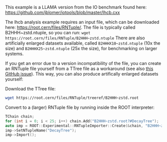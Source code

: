This example is a LLAMA version from the IO benchmark found here:
https://github.com/jblomer/iotools/blob/master/lhcb.cxx

The lhcb analysis example requires an input file, which can be downloaded here:
https://root.cern/files/RNTuple/.
The file is typically called B2HHH~zstd.ntuple, so you can run:
`wget https://root.cern/files/RNTuple/B2HHH~zstd.ntuple`
There are also artificially enlarged datasets available,
called `B2HHHX10~zstd.ntuple` (10x the size) and `B2HHHX25~zstd.ntuple` (25x the size),
for benchmarking on larger systems.

If you get an error due to a version incompatibility of the file,
you can create an RNTuple file yourself from a TTree file as a workaround
(see also [this GitHub issue](https://github.com/jblomer/iotools/issues/9)).
This way, you can also produce artifically enlarged datasets yourself:

Download the TTree file:
```bash
wget https://root.cern/files/RNTuple/treeref/B2HHH~zstd.root
```

Convert to a (larger) RNTuple file by running inside the ROOT interpreter:
```c++
TChain chain;
for (int i = 0; i < 25; i++) chain.Add("B2HHH~zstd.root?#DecayTree");
auto imp = ROOT::Experimental::RNTupleImporter::Create(&chain, "B2HHH~zstd~25x.ntuple");
imp->SetNTupleName("DecayTree");
imp->Import();
```
